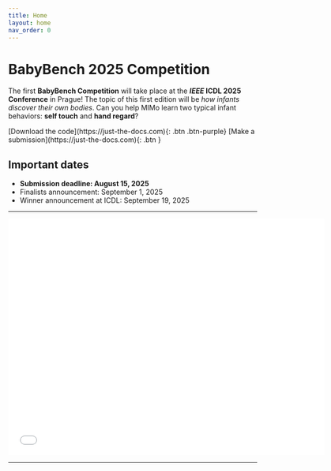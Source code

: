 ```yaml
---
title: Home
layout: home
nav_order: 0
---
```


# BabyBench 2025 Competition

The first **BabyBench Competition** will take place at the ***IEEE* ICDL 2025 Conference** in Prague! The topic of this first edition will be *how infants discover their own bodies*. Can you help MIMo learn two typical infant behaviors: **self touch** and **hand regard**? 

<span>
[Download the code](https://just-the-docs.com){: .btn .btn-purple}
[Make a submission](https://just-the-docs.com){: .btn }
</span>

## Important dates

- **Submission deadline: August 15, 2025**
- Finalists announcement: September 1, 2025
- Winner announcement at ICDL: September 19, 2025

---

<iframe width="640" height="480" src="../static/videos/selftouch.mp4" frameborder="0" allowfullscreen></iframe>
<!--<iframe width="640" height="480" src="../../static/videos/handregard.mp4" frameborder="0" allowfullscreen></iframe>-->

---
